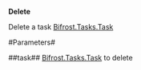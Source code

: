**Delete**

Delete a task [Bifrost.Tasks.Task](Bifrost.Tasks.Task)

#Parameters#


##task##
[Bifrost.Tasks.Task](Bifrost.Tasks.Task) to delete
